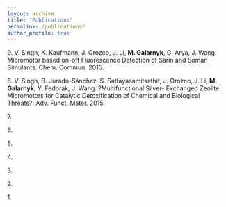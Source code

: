 ```yaml
---
layout: archive
title: "Publications"
permalink: /publications/
author_profile: true
---
```


9\. V. Singh, K. Kaufmann, J. Orozco, J. Li, <b>M. Galarnyk</b>, G. Arya, J. Wang. Micromotor based on-off Fluorescence Detection of Sarin and Soman Simulants. Chem. Commun. 2015.

8\. V. Singh, B. Jurado-S&aacute;nchez, S. Sattayasamitsathit, J. Orozco, J. Li, <b>M. Galarnyk</b>, Y. Fedorak, J. Wang. ?Multifunctional Silver- Exchanged Zeolite Micromotors for Catalytic Detoxification of Chemical and Biological Threats?. Adv. Funct. Mater. 2015. 

7\. 

6\. 

5\. 

4\. 

3\. 

2\. 

1\. 
